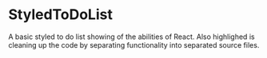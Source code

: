 ﻿# StyledToDoList

A basic styled to do list showing of the abilities of React.  Also highlighed is cleaning up the code by separating functionality into separated source files.
